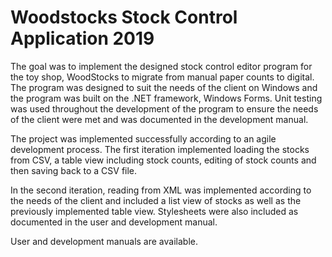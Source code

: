 # Woodstocks Stock Control Application 2019

The goal was to implement the designed stock control editor program for the toy shop, WoodStocks to migrate from manual paper counts to digital. The program was designed to suit the needs of the client on Windows and the program was built on the .NET framework, Windows Forms. Unit testing was used throughout the development of the program to ensure the needs of the client were met and was documented in the development manual.

The project was implemented successfully according to an agile development process. The first iteration implemented loading the stocks from CSV, a table view including stock counts, editing of stock counts and then saving back to a CSV file.

In the second iteration, reading from XML was implemented according to the needs of the client and included a list view of stocks as well as the previously implemented table view. Stylesheets were also included as documented in the user and development manual.

User and development manuals are available.
